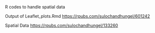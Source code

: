 R codes to handle spatial data


Output of Leaflet_plots.Rmd
https://rpubs.com/sulochandhungel/601242

Spatial Data 
https://rpubs.com/sulochandhungel/133260
